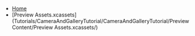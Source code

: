 <!-- docs/_sidebar.md -->
- [Home](/)
- [Preview Assets.xcassets](Tutorials/CameraAndGalleryTutorial/CameraAndGalleryTutorial/Preview Content/Preview Assets.xcassets/)